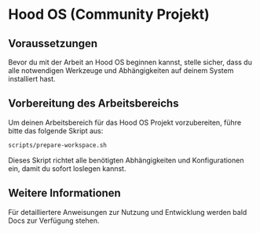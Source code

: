# Hood OS (Community Projekt)

## Voraussetzungen

Bevor du mit der Arbeit an Hood OS beginnen kannst, stelle sicher, dass du alle notwendigen Werkzeuge und Abhängigkeiten auf deinem System installiert hast.

## Vorbereitung des Arbeitsbereichs

Um deinen Arbeitsbereich für das Hood OS Projekt vorzubereiten, führe bitte das folgende Skript aus:

```bash
scripts/prepare-workspace.sh
```

Dieses Skript richtet alle benötigten Abhängigkeiten und Konfigurationen ein, damit du sofort loslegen kannst.

## Weitere Informationen

Für detailliertere Anweisungen zur Nutzung und Entwicklung werden bald Docs zur Verfügung stehen.
